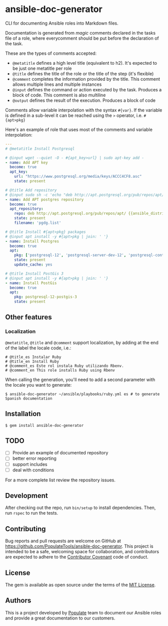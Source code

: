 # ansible-doc-generator

CLI for documenting Ansible roles into Markdown files.

Documentation is generated from _magic_ comments declared in the tasks file of a role, where everycomment should be put before the declaration of the task.

These are the types of comments accepted:

- `@metatitle` defines a high level title (equivalent to h2). It's expected to be just one metatitle per role
- `@title` defines the title of the role or the title of the step (it's flexible)
- `@comment` completes the information provided by the title. This comment allows multiple lines and multiple instances
- `@input` defines the command or action executed by the task. Produces a block of code. This comment is also multiline
- `@output` defines the result of the execution. Produces a block of code

Comments allow variable interpolation with the syntax `#{var}`. If the variable is defined in a
sub-level it can be reached using the `>` operator, i.e. `#{apt>pkg}`

Here's an example of role that uses most of the comments and variable interpolation:

```yaml
---
# @metatitle Install Postgresql

# @input wget --quiet -O - #{apt_key>url} | sudo apt-key add -
- name: Add APT key
  become: true
  apt_key:
    url: "https://www.postgresql.org/media/keys/ACCC4CF8.asc"
    state: present

# @title Add repository
# @input sudo sh -c 'echo "deb http://apt.postgresql.org/pub/repos/apt/ `lsb_release -cs`-pgdg main" >> /etc/apt/sources.list.d/pgdg.list'
- name: Add APT postgres repository
  become: true
  apt_repository:
    repo: deb http://apt.postgresql.org/pub/repos/apt/ {{ansible_distribution_release}}-pgdg main
    state: present
    filename: 'pgdg.list'

# @title Install #{apt>pkg} packages
# @input apt install -y #{apt>pkg | join: ' '}
- name: Install Postgres
  become: true
  apt:
    pkg: ['postgresql-12', 'postgresql-server-dev-12', 'postgresql-contrib-12']
    state: present
    update_cache: yes

# @title Install PostGis 3
# @input apt install -y #{apt>pkg | join: ' '}
- name: Install PostGis
  become: true
  apt:
    pkg: postgresql-12-postgis-3
    state: present
```

## Other features

### Localization

`@metatitle`, `@title` and `@comment` support localization, by adding at the end of the label the locale code, i.e.:

```
# @title_es Instalar Ruby
# @title_en Install Ruby
# @comment_es Este rol instala Ruby utilizando Rbenv.
# @comment_en This role installs Ruby using Rbenv
```

When calling the generation, you'll need to add a second parameter with the locale you want to
generate:

```
$ ansible-doc-generator ~/ansible/playbooks/ruby.yml es # to generate Spanish documentation
```

## Installation

```
$ gem install ansible-doc-generator
```

## TODO

- [ ] Provide an example of documented repository
- [ ] better error reporting
- [ ] support includes
- [ ] deal with conditions

For a more complete list review the repository issues.

## Development

After checking out the repo, run `bin/setup` to install dependencies. Then, run `rspec` to run the tests.

## Contributing

Bug reports and pull requests are welcome on GitHub at https://github.com/PopulateTools/ansible-doc-generator. This project is intended to be a safe, welcoming space for collaboration, and contributors are expected to adhere to the [Contributor Covenant](http://contributor-covenant.org) code of conduct.

## License

The gem is available as open source under the terms of the [MIT License](http://opensource.org/licenses/MIT).

## Authors

This is a project developed by [Populate](https://populate.tools) team to document our Ansible roles and provide a great documentation to our customers.
